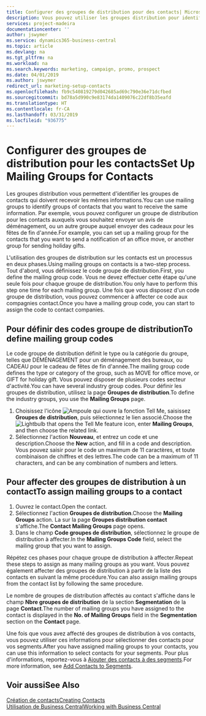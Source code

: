 ```yaml
---
title: Configurer des groupes de distribution pour des contacts| Microsoft Docs
description: Vous pouvez utiliser les groupes distribution pour identifier les groupes contacts qui doivent recevoir les mêmes informations, par exemple, pour une promotion marketing ou une promotion.
services: project-madeira
documentationcenter: ''
author: jswymer
ms.service: dynamics365-business-central
ms.topic: article
ms.devlang: na
ms.tgt_pltfrm: na
ms.workload: na
ms.search.keywords: marketing, campaign, promo, prospect
ms.date: 04/01/2019
ms.author: jswymer
redirect_url: marketing-setup-contacts
ms.openlocfilehash: fb9c540819279d042685ad69c790e36e71dcfbed
ms.sourcegitcommit: bd78a5d990c9e83174da1409076c22df8b35eafd
ms.translationtype: HT
ms.contentlocale: fr-CA
ms.lasthandoff: 03/31/2019
ms.locfileid: "936775"
---
```

# <a name="set-up-mailing-groups-for-contacts"></a><span data-ttu-id="ad01d-103">Configurer des groupes de distribution pour les contacts</span><span class="sxs-lookup"><span data-stu-id="ad01d-103">Set Up Mailing Groups for Contacts</span></span>
<span data-ttu-id="ad01d-104">Les groupes distribution vous permettent d'identifier les groupes de contacts qui doivent recevoir les mêmes informations.</span><span class="sxs-lookup"><span data-stu-id="ad01d-104">You can use mailing groups to identify groups of contacts that you want to receive the same information.</span></span> <span data-ttu-id="ad01d-105">Par exemple, vous pouvez configurer un groupe de distribution pour les contacts auxquels vous souhaitez envoyer un avis de déménagement, ou un autre groupe auquel envoyer des cadeaux pour les fêtes de fin d'année.</span><span class="sxs-lookup"><span data-stu-id="ad01d-105">For example, you can set up a mailing group for the contacts that you want to send a notification of an office move, or another group for sending holiday gifts.</span></span>

<span data-ttu-id="ad01d-106">L'utilisation des groupes de distribution sur les contacts est un processus en deux phases.</span><span class="sxs-lookup"><span data-stu-id="ad01d-106">Using mailing groups on contacts is a two-step process.</span></span> <span data-ttu-id="ad01d-107">Tout d'abord, vous définissez le code groupe de distribution.</span><span class="sxs-lookup"><span data-stu-id="ad01d-107">First, you define the mailing group code.</span></span> <span data-ttu-id="ad01d-108">Vous ne devez effectuer cette étape qu'une seule fois pour chaque groupe de distribution.</span><span class="sxs-lookup"><span data-stu-id="ad01d-108">You only have to perform this step one time for each mailing group.</span></span> <span data-ttu-id="ad01d-109">Une fois que vous disposez d'un code groupe de distribution, vous pouvez commencer à affecter ce code aux compagnies contact.</span><span class="sxs-lookup"><span data-stu-id="ad01d-109">Once you have a mailing group code, you can start to assign the code to contact companies.</span></span>

## <a name="to-define-mailing-group-codes"></a><span data-ttu-id="ad01d-110">Pour définir des codes groupe de distribution</span><span class="sxs-lookup"><span data-stu-id="ad01d-110">To define mailing group codes</span></span>
<span data-ttu-id="ad01d-111">Le code groupe de distribution définit le type ou la catégorie du groupe, telles que DÉMÉNAGEMENT pour un déménagement des bureaux, ou CADEAU pour le cadeau de fêtes de fin d'année.</span><span class="sxs-lookup"><span data-stu-id="ad01d-111">The mailing group code defines the type or category of the group, such as MOVE for office move, or GIFT for holiday gift.</span></span> <span data-ttu-id="ad01d-112">Vous pouvez disposer de plusieurs codes secteur d'activité.</span><span class="sxs-lookup"><span data-stu-id="ad01d-112">You can have several industry group codes.</span></span> <span data-ttu-id="ad01d-113">Pour définir les groupes de distribution, utilisez la page **Groupes de distribution**.</span><span class="sxs-lookup"><span data-stu-id="ad01d-113">To define the industry groups, you use the **Mailing Groups** page.</span></span>

1. <span data-ttu-id="ad01d-114">Choisissez l'icône ![Ampoule qui ouvre la fonction Tell Me](media/ui-search/search_small.png "Dites-moi ce que vous voulez faire"), saisissez **Groupes de distribution**, puis sélectionnez le lien associé.</span><span class="sxs-lookup"><span data-stu-id="ad01d-114">Choose the ![Lightbulb that opens the Tell Me feature](media/ui-search/search_small.png "Tell me what you want to do") icon, enter **Mailing Groups**, and then choose the related link.</span></span>
2. <span data-ttu-id="ad01d-115">Sélectionnez l'action **Nouveau**, et entrez un code et une description.</span><span class="sxs-lookup"><span data-stu-id="ad01d-115">Choose the **New** action, and fill in a code and description.</span></span> <span data-ttu-id="ad01d-116">Vous pouvez saisir pour le code un maximum de 11 caractères, et toute combinaison de chiffres et des lettres.</span><span class="sxs-lookup"><span data-stu-id="ad01d-116">The code can be a maximum of 11 characters, and can be any combination of numbers and letters.</span></span>

## <a name="AssignMailGroupContact"></a> <span data-ttu-id="ad01d-117">Pour affecter des groupes de distribution à un contact</span><span class="sxs-lookup"><span data-stu-id="ad01d-117">To assign mailing groups to a contact</span></span>
1. <span data-ttu-id="ad01d-118">Ouvrez le contact.</span><span class="sxs-lookup"><span data-stu-id="ad01d-118">Open the contact.</span></span>
2. <span data-ttu-id="ad01d-119">Sélectionnez l'action **Groupes de distribution**.</span><span class="sxs-lookup"><span data-stu-id="ad01d-119">Choose the **Mailing Groups** action.</span></span> <span data-ttu-id="ad01d-120">La sur la page **Groupes distribution contact** s'affiche.</span><span class="sxs-lookup"><span data-stu-id="ad01d-120">The **Contact Mailing Groups** page opens.</span></span>
3. <span data-ttu-id="ad01d-121">Dans le champ **Code groupes de distribution**, sélectionnez le groupe de distribution à affecter.</span><span class="sxs-lookup"><span data-stu-id="ad01d-121">In the **Mailing Groups Code** field, select the mailing group that you want to assign.</span></span>

<span data-ttu-id="ad01d-122">Répétez ces phases pour chaque groupe de distribution à affecter.</span><span class="sxs-lookup"><span data-stu-id="ad01d-122">Repeat these steps to assign as many mailing groups as you want.</span></span> <span data-ttu-id="ad01d-123">Vous pouvez également affecter des groupes de distribution à partir de la liste des contacts en suivant la même procédure.</span><span class="sxs-lookup"><span data-stu-id="ad01d-123">You can also assign mailing groups from the contact list by following the same procedure.</span></span>

<span data-ttu-id="ad01d-124">Le nombre de groupes de distribution affectés au contact s'affiche dans le champ **Nbre groupes de distribution** de la section **Segmentation** de la page **Contact**.</span><span class="sxs-lookup"><span data-stu-id="ad01d-124">The number of mailing groups you have assigned to the contact is displayed in the **No. of Mailing Groups** field in the **Segmentation** section on the **Contact** page.</span></span>

<span data-ttu-id="ad01d-125">Une fois que vous avez affecté des groupes de distribution à vos contacts, vous pouvez utiliser ces informations pour sélectionner des contacts pour vos segments.</span><span class="sxs-lookup"><span data-stu-id="ad01d-125">After you have assigned mailing groups to your contacts, you can use this information to select contacts for your segments.</span></span> <span data-ttu-id="ad01d-126">Pour plus d'informations, reportez-vous à [Ajouter des contacts à des segments](marketing-add-contact-segment.md).</span><span class="sxs-lookup"><span data-stu-id="ad01d-126">For more information, see [Add Contacts to Segments](marketing-add-contact-segment.md).</span></span>

## <a name="see-also"></a><span data-ttu-id="ad01d-127">Voir aussi</span><span class="sxs-lookup"><span data-stu-id="ad01d-127">See Also</span></span>
[<span data-ttu-id="ad01d-128">Création de contacts</span><span class="sxs-lookup"><span data-stu-id="ad01d-128">Creating Contacts</span></span>](marketing-create-contact-companies.md)  
[<span data-ttu-id="ad01d-129">Utilisation de Business Central</span><span class="sxs-lookup"><span data-stu-id="ad01d-129">Working with Business Central</span></span>](ui-work-product.md)
